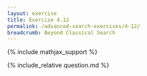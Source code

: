 ```yaml
---
layout: exercise
title: Exercise 4.12
permalink: /advanced-search-exercises/4-12/
breadcrumb: Beyond Classical Search
---
```


{% include mathjax_support %}

<div><i class="arrow-up loader" data-chapter="advanced-search-exercises" data-exercise="ex_12" data-rating="0"></i></div>
{% include_relative question.md %}
